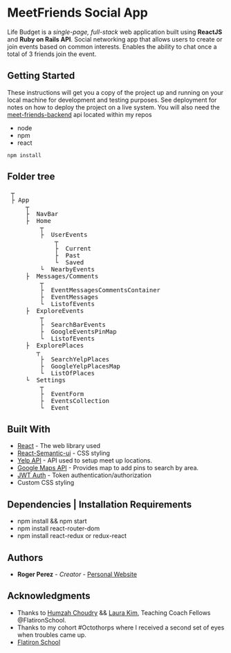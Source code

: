 # MeetFriends Social App

Life Budget is a *single-page, full-stack* web application built using **ReactJS** and **Ruby on Rails API**.
Social networking app that allows users to create or join events based on common interests. Enables the ability to chat once a total of 3 friends join the event.



## Getting Started

These instructions will get you a copy of the project up and running on your local machine for development and testing purposes. See deployment for notes on how to deploy the project on a live system.
You will also need the [meet-friends-backend](https://github.com/rogercodes1/backend-meet-friends) api located within my repos
* node
* npm
* react

```
npm install
```
## Folder tree
<pre>
 ┬  
 ├ App
     ┬  
     ├  NavBar
     ├  Home
         ┬  
         ├  UserEvents
             ┬  
             ├  Current
             ├  Past
             └  Saved
         └  NearbyEvents
     ├  Messages/Comments
         ┬  
         ├  EventMessagesCommentsContainer
         ├  EventMessages
         └  ListofEvents
     ├  ExploreEvents
         ┬  
         ├  SearchBarEvents
         ├  GoogleEventsPinMap
         └  ListofEvents
     ├  ExplorePlaces
        ┬  
         ├  SearchYelpPlaces
         ├  GoogleYelpPlacesMap
         └  ListOfPlaces
     └  Settings
         ┬  
         ├  EventForm
         ├  EventsCollection
         └  Event
</pre>

## Built With

* [React](https://reactjs.org/) - The web library used
* [React-Semantic-ui](https://react.semantic-ui.com/) - CSS styling
* [Yelp API](https://rometools.github.io/rome/) - API used to setup meet up locations. 
* [Google Maps API](https://developers.google.com/maps/documentation/javascript/tutorial) - Provides map to add pins to search by area. 
* [JWT Auth](https://jwt.io/) - Token authentication/authorization
* Custom CSS styling 

## Dependencies | Installation Requirements
* npm install && npm start
* npm install react-router-dom
* npm install react-redux or redux-react

## Authors

* **Roger Perez** - *Creator* - [Personal Website](https://rogerperez.us)

## Acknowledgments

* Thanks to [Humzah Choudry](https://www.linkedin.com/in/humzah-choudry-70b0127b/) && [Laura Kim](https://www.linkedin.com/in/laura-kim-9a597748/), Teaching Coach Fellows @FlatironSchool. 
* Thanks to my cohort #Octothorps where I received a second set of eyes when troubles came up. 
* [Flatiron School](https://flatironschool.com/)
